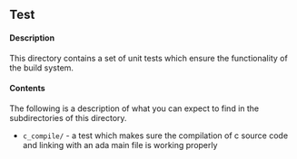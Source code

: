 ## Test

#### Description

This directory contains a set of unit tests which ensure the functionality of the build system.

#### Contents

The following is a description of what you can expect to find in the subdirectories of this directory.

* `c_compile/` - a test which makes sure the compilation of c source code and linking with an ada main file is working properly
